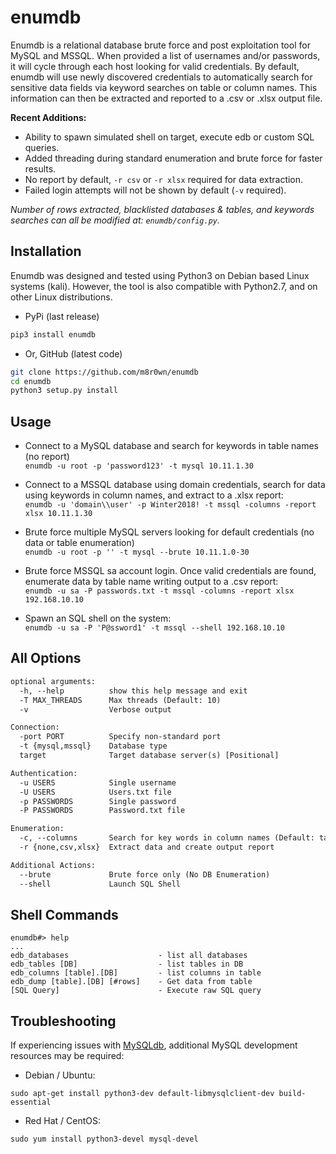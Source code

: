 # enumdb
Enumdb is a relational database brute force and post exploitation tool for MySQL and MSSQL. When provided a list of usernames and/or passwords, it will cycle through each host looking for valid credentials. By default, enumdb will use newly discovered credentials to automatically search for sensitive data fields via keyword searches on table or column names. This information can then be extracted and reported to a .csv or .xlsx output file.

**Recent Additions:**
* Ability to spawn simulated shell on target, execute edb or custom SQL queries.
* Added threading during standard enumeration and brute force for faster results.
* No report by default, ```-r csv``` or ```-r xlsx``` required for data extraction.
* Failed login attempts will not be shown by default (```-v``` required).

*Number of rows extracted, blacklisted databases & tables, and keywords searches can all be modified at: ```enumdb/config.py```.*

## Installation
Enumdb was designed and tested using Python3 on Debian based Linux systems (kali). However, the tool is also compatible with Python2.7, and on other Linux distributions.
* PyPi (last release)
```bash
pip3 install enumdb
``````
* Or, GitHub (latest code)
```bash
git clone https://github.com/m8r0wn/enumdb
cd enumdb
python3 setup.py install
``````

## Usage
* Connect to a MySQL database and search for keywords in table names (no report)<br>
```enumdb -u root -p 'password123' -t mysql 10.11.1.30```

* Connect to a MSSQL database using domain credentials, search for data using keywords in column names, and extract to a .xlsx report:<br>
```enumdb -u 'domain\\user' -p Winter2018! -t mssql -columns -report xlsx 10.11.1.30```

* Brute force multiple MySQL servers looking for default credentials (no data or table enumeration)<br>
```enumdb -u root -p '' -t mysql --brute 10.11.1.0-30```

* Brute force MSSQL sa account login. Once valid credentials are found, enumerate data by table name writing output to a .csv report:<br>
```enumdb -u sa -P passwords.txt -t mssql -columns -report xlsx 192.168.10.10```

* Spawn an SQL shell on the system:<br>
```enumdb -u sa -P 'P@ssword1' -t mssql --shell 192.168.10.10```

<!--![enumdb](https://user-images.githubusercontent.com/13889819/54823551-9ae80d00-4c7e-11e9-89e5-3140b793b6d7.gif)-->

## All Options
```html
optional arguments:
  -h, --help          show this help message and exit
  -T MAX_THREADS      Max threads (Default: 10)
  -v                  Verbose output

Connection:
  -port PORT          Specify non-standard port
  -t {mysql,mssql}    Database type
  target              Target database server(s) [Positional]

Authentication:
  -u USERS            Single username
  -U USERS            Users.txt file
  -p PASSWORDS        Single password
  -P PASSWORDS        Password.txt file

Enumeration:
  -c, --columns       Search for key words in column names (Default: table names)
  -r {none,csv,xlsx}  Extract data and create output report

Additional Actions:
  --brute             Brute force only (No DB Enumeration)
  --shell             Launch SQL Shell
```

## Shell Commands
```
enumdb#> help
...
edb_databases                    - list all databases
edb_tables [DB]                  - list tables in DB
edb_columns [table].[DB]         - list columns in table
edb_dump [table].[DB] [#rows]    - Get data from table
[SQL Query]                      - Execute raw SQL query
```

## Troubleshooting
If experiencing issues with [MySQLdb](https://github.com/PyMySQL/mysqlclient-python), additional MySQL development resources may be required:

* Debian / Ubuntu: 
```
sudo apt-get install python3-dev default-libmysqlclient-dev build-essential
```

* Red Hat / CentOS: 
```
sudo yum install python3-devel mysql-devel
```